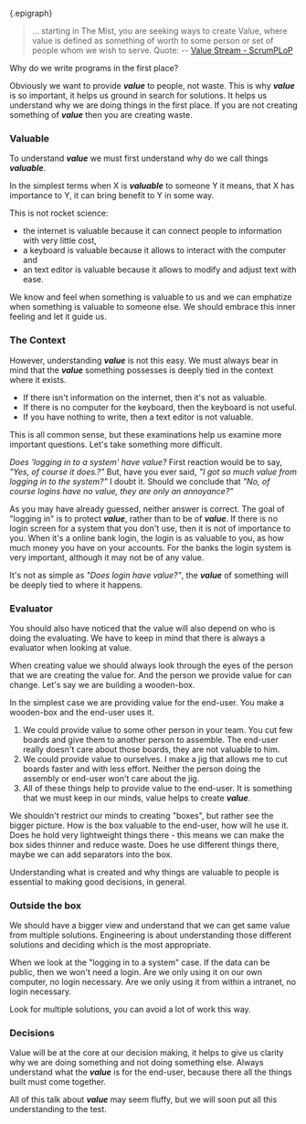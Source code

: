 {.epigraph}
> ... starting in The Mist, you are seeking ways to create Value,
> where value is defined as something of worth to some person or set
> of people whom we wish to serve.
Quote: -- [Value Stream - ScrumPLoP](https://sites.google.com/a/scrumplop.org/published-patterns/value-stream)

Why do we write programs in the first place?

Obviously we want to provide ***value*** to people, not waste.
This is why ***value*** is so important, it helps us ground in search for solutions.
It helps us understand why we are doing things in the first place.
If you are not creating something of ***value*** then you are creating waste.


### Valuable

To understand ***value*** we must first understand why do we call things ***valuable***.

In the simplest terms when X is ***valuable*** to someone Y it means,
that X has importance to Y, it can bring benefit to Y in some way.

This is not rocket science:

* the internet is valuable because it can connect people to information with very little cost,
* a keyboard is valuable because it allows to interact with the computer and
* an text editor is valuable because it allows to modify and adjust text with ease.

We know and feel when something is valuable to us and we can emphatize
when something is valuable to someone else. We should embrace this inner
feeling and let it guide us.


### The Context

However, understanding ***value*** is not this easy. We must always bear in mind
that the ***value*** something possesses is deeply tied in the context where
it exists.

* If there isn't information on the internet, then it's not as valuable.
* If there is no computer for the keyboard, then the keyboard is not useful.
* If you have nothing to write, then a text editor is not valuable.

This is all common sense, but these examinations help us examine more important
questions. Let's take something more difficult.

*Does 'logging in to a system' have value?*
First reaction would be to say, *"Yes, of course it does.?"*
But, have you ever said, *"I got so much value from logging in to the system?"*
I doubt it. Should we conclude that *"No, of course logins have no value, they are only an annoyance?"*

As you may have already guessed, neither answer is correct.
The goal of "logging in" is to protect ***value***, rather than to be of ***value***.
If there is no login screen for a system that you don't use, then it is not of
importance to you.
When it's a online bank login, the login is as valuable to you, as how much money
you have on your accounts.
For the banks the login system is very important, although it may not be of any value.

It's not as simple as *"Does login have value?"*, the ***value*** of something
will be deeply tied to where it happens.


### Evaluator

You should also have noticed that the value will also depend on who is
doing the evaluating. We have to keep in mind that there is always a evaluator
when looking at value.

When creating value we should always look through the eyes of the person
that we are creating the value for. And the person we provide value
for can change. Let's say we are building a wooden-box.

In the simplest case we are providing value for the end-user.
You make a wooden-box and the end-user uses it.

1. We could provide value to some other person in your team.
You cut few boards and give them to another person to assemble.
The end-user really doesn't care about those boards, they are not valuable to him.
2. We could provide value to ourselves.
I make a jig that allows me to cut boards faster and with less effort.
Neither the person doing the assembly or end-user won't care about the jig.
3. All of these things help to provide value to the end-user. It is something
that we must keep in our minds, value helps to create ***value***.

We shouldn't restrict our minds to creating "boxes", but rather see the
bigger picture. How is the box valuable to the end-user, how will he use it.
Does he hold very lightweight things there - this means we can make the box
sides thinner and reduce waste. Does he use different things there, maybe we
can add separators into the box.

Understanding what is created and why things are valuable to people is
essential to making good decisions, in general.


### Outside the box

We should have a bigger view and understand that we can get same value
from multiple solutions. Engineering is about understanding those different
solutions and deciding which is the most appropriate.

When we look at the "logging in to a system" case.
If the data can be public, then we won't need a login.
Are we only using it on our own computer, no login necessary.
Are we only using it from within a intranet, no login necessary.

Look for multiple solutions, you can avoid a lot of work this way.


### Decisions

Value will be at the core at our decision making, it helps to give us clarity
why we are doing something and not doing something else.
Always understand what the ***value*** is for the end-user,
because there all the things built must come together.

All of this talk about ***value*** may seem fluffy, but we will soon put all
this understanding to the test.